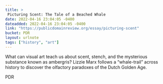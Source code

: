 ```yaml
---
title: > 
 Picturing Scent: The Tale of a Beached Whale
date: 2022-04-16 23:04:05 -0400
dateadded: 2022-04-16 23:04:05 -0400
link: "https://publicdomainreview.org/essay/picturing-scent"
bucket: PDR
layout: urlnote
tags: ["history", "art"]
--- 
```

What can visual art teach us about scent, stench, and the mysterious substance known as ambergris? Lizzie Marx follows a “whale-trail” across history to discover the olfactory paradoxes of the Dutch Golden Age.
 <!-- end excerpt --> 
<div class='bucket'><a class='internal-link' src='_notes/buckets/PDR'>PDR</a></div> 
